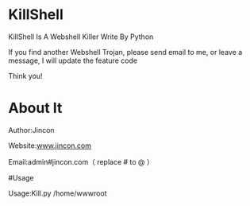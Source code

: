 # KillShell

KillShell Is A Webshell Killer Write By Python

If you find another Webshell Trojan, please send email to me, or leave a message, I will update the feature code

Think you!

# About It

Author:Jincon

Website:www.jincon.com

Email:admin#jincon.com（ replace # to @ ）

#Usage

Usage:Kill.py /home/wwwroot
